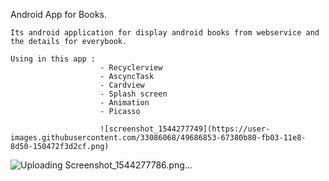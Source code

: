 Android App for Books.


    Its android application for display android books from webservice and the details for everybook.
    
    Using in this app :
                        - Recyclerview
                        - AscyncTask
                        - Cardview
                        - Splash screen
                        - Animation
                        - Picasso
                        
                        ![screenshot_1544277749](https://user-images.githubusercontent.com/33086068/49686853-67380b80-fb03-11e8-8d50-150472f3d2cf.png)
![Uploading Screenshot_1544277786.png…]()

